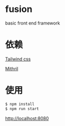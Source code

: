 #  fusion
basic front end framework
# 依赖

[Tailwind css](https://tailwindcss.com)

[Mithril](https://mithril.js.org)

# 使用

```bash
$ npm install
$ npm run start
```

[http://localhost:8080](http://localhost:8080)
